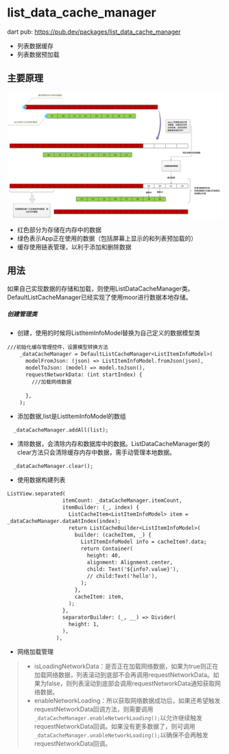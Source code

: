 # list_data_cache_manager
dart pub: https://pub.dev/packages/list_data_cache_manager
* 列表数据缓存
* 列表数据预加载

## 主要原理
![](./read_me_image/list_data_cache.png)


* 红色部分为存储在内存中的数据
* 绿色表示App正在使用的数据（包括屏幕上显示的和列表预加载的）
* 缓存使用链表管理，以利于添加和删除数据

## 用法
如果自己实现数据的存储和加载，则使用ListDataCacheManager类。DefaultListCacheManager已经实现了使用moor进行数据本地存储。

##### 创建管理类
* 创建，使用的时候将ListItemInfoModel替换为自己定义的数据模型类
```
///初始化缓存管理控件，设置模型转换方法
    _dataCacheManager = DefaultListCacheManager<ListItemInfoModel>(
      modelFromJson: (json) => ListItemInfoModel.fromJson(json),
      modelToJson: (model) => model.toJson(),
      requestNetworkData: (int startIndex) {
        ///加载网络数据
        
      },
    );
```

* 添加数据,list是ListItemInfoModel的数组
```
  _dataCacheManager.addAll(list);
```
* 清除数据，会清除内存和数据库中的数据。ListDataCacheManager类的clear方法只会清除缓存内存中数据，需手动管理本地数据。
```
  _dataCacheManager.clear();
```
* 使用数据构建列表
```
ListView.separated(
                  itemCount: _dataCacheManager.itemCount,
                  itemBuilder: (_, index) {
                    ListCacheItem<ListItemInfoModel> item = _dataCacheManager.dataAtIndex(index);
                    return ListCacheBuilder<ListItemInfoModel>(
                      builder: (cacheItem, _) {
                        ListItemInfoModel info = cacheItem?.data;
                        return Container(
                          height: 40,
                          alignment: Alignment.center,
                          child: Text('${info?.value}'),
                          // child:Text('hello'),
                        );
                      },
                      cacheItem: item,
                    );
                  },
                  separatorBuilder: (_, __) => Divider(
                    height: 1,
                  ),
                ),
```

* 网络加载管理
> * isLoadingNetworkData：是否正在加载网络数据，如果为true则正在加载网络数据，列表滚动到底部不会再调用requestNetworkData。如果为false，则列表滚动到底部会调用requestNetworkData通知获取网络数据。
> * enableNetworkLoading：所以获取网络数据成功后，如果还希望触发requestNetworkData回调方法，则需要调用`_dataCacheManager.enableNetworkLoading();`以允许继续触发requestNetworkData回调。如果没有更多数据了，则可调用`_dataCacheManager.unableNetworkLoading();`以确保不会再触发requestNetworkData回调。